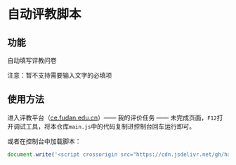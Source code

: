 # 自动评教脚本

## 功能

自动填写评教问卷

注意：暂不支持需要输入文字的必填项

## 使用方法

进入评教平台（[ce.fudan.edu.cn](http://ce.fudan.edu.cn)）—— 我的评价任务 —— 未完成页面，`F12`打开调试工具，将本仓库`main.js`中的代码复制进控制台回车运行即可。

或者在控制台中加载脚本：

```js
document.write('<script crossorigin src="https://cdn.jsdelivr.net/gh/hasbai/fdpj/main.js"></script>')
```

<!-- ```js
let script = document.createElement('script')
script.type = 'text/javascript'
script.src = 'https://raw.githubusercontent.com/hasbai/fdpj/master/main.js'
document.head.insertBefore(script, document.head.lastChild)
``` -->
